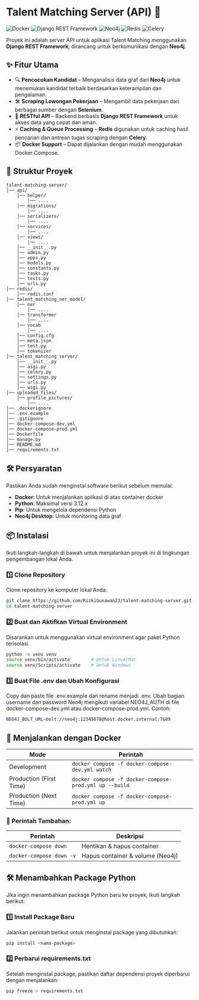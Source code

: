 # Talent Matching Server (API) 🚀

![Docker](https://img.shields.io/badge/Docker-Containerization-blue)
![Django REST Framework](https://img.shields.io/badge/DRF-Django%20REST%20Framework-red)
![Neo4j](https://img.shields.io/badge/Neo4j-Graph%20Database-green)
![Redis](https://img.shields.io/badge/Cache-Redis-red)
![Celery](https://img.shields.io/badge/Celery-V5-orange)

Proyek ini adalah server API untuk aplikasi Talent Matching menggunakan **Django REST Framework**, dirancang untuk berkomunikasi dengan **Neo4j**.

## ✨ Fitur Utama

-   🔍 **Pencocokan Kandidat** – Menganalisis data graf dari **Neo4j** untuk menemukan kandidat terbaik berdasarkan keterampilan dan pengalaman.
-   🛠️ **Scraping Lowongan Pekerjaan** – Mengambil data pekerjaan dari berbagai sumber dengan **Selenium**.
-   🚀 **RESTful API** – Backend berbasis **Django REST Framework** untuk akses data yang cepat dan aman.
-   ⚡ **Caching & Queue Processing** – **Redis** digunakan untuk caching hasil pencarian dan antrean tugas scraping dengan **Celery**.
-   📦 **Docker Support** – Dapat dijalankan dengan mudah menggunakan Docker Compose.

## 📂 Struktur Proyek

```
talent-matching-server/
│── api/
    │── helper/
        │── ....
    │── migrations/
        │── ....
    │── serializers/
        │── ....
    │── services/
        │── ....
    │── views/
        │── ....
    │── __init__.py
    │── admin.py
    │── apps.py
    │── models.py
    │── constants.py
    │── tasks.py
    │── tests.py
    │── urls.py
│── redis/
    │── redis.conf
│── talent_matching_ner_model/
    │── ner
        │── ....
    │── transformer
        │── ....
    │── vocab
        │── ....
    │── config.cfg
    │── meta.json
    │── test.py
    │── tokenizer
│── talent_matching_server/
    │── __init__.py
    │── asgi.py
    │── celery.py
    │── settings.py
    │── urls.py
    │── wsgi.py
│── uploaded_files/
    │── profile_pictures/
        │── ....
│── .dockerignore
│── .env.example
│── .gitignore
│── docker-compose-dev.yml
│── docker-compose-prod.yml
│── Dockerfile
│── manage.py
│── README.md
│── requirements.txt
```

## 🛠️ Persyaratan

Pastikan Anda sudah menginstal software berikut sebelum memulai:

-   **Docker**: Untuk menjalankan aplikasi di atas container docker
-   **Python**: Maksimal versi 3.12.x
-   **Pip**: Untuk mengelola dependensi Python
-   **Neo4j Desktop**: Untuk monitoring data graf

## 📦 Instalasi

Ikuti langkah-langkah di bawah untuk menjalankan proyek ini di lingkungan pengembangan lokal Anda.

### 1️⃣ Clone Repository

Clone repository ke komputer lokal Anda:

```bash
git clone https://github.com/RizkiGunawan23/talent-matching-server.git
cd talent-matching-server
```

### 2️⃣ Buat dan Aktifkan Virtual Environment

Disarankan untuk menggunakan virtual environment agar paket Python terisolasi.

```bash
python -m venv venv
source venv/bin/activate        # Untuk Linux/Mac
source venv/Scripts/activate    # Untuk Windows
```

### 3️⃣ Buat File .env dan Ubah Konfigurasi

Copy dan paste file .env.example dan rename menjadi .env.
Ubah bagian username dan password Neo4j mengikuti variabel NEO4J_AUTH di file docker-compose-dev.yml atau docker-compose-prod.yml. Contoh:

```bash
NEO4J_BOLT_URL=bolt://neo4j:12345678@host.docker.internal:7689
```

## 🚀 Menjalankan dengan Docker

| Mode                    | Perintah                                               |
| ----------------------- | ------------------------------------------------------ |
| Development             | `docker compose -f docker-compose-dev.yml watch`       |
| Production (First Time) | `docker compose -f docker-compose-prod.yml up --build` |
| Production (Next Time)  | `docker compose -f docker-compose-prod.yml up`         |

### 🛑 Perintah Tambahan:

| Perintah                 | Deskripsi                        |
| ------------------------ | -------------------------------- |
| `docker-compose down`    | Hentikan & hapus container       |
| `docker-compose down -v` | Hapus container & volume (Neo4j) |

## 🛠️ Menambahkan Package Python

Jika ingin menambahkan package Python baru ke proyek, ikuti langkah berikut:

### 1️⃣ Install Package Baru

Jalankan perintah berikut untuk menginstal package yang dibutuhkan:

```bash
pip install <nama-package>
```

### 2️⃣ Perbarui requirements.txt

Setelah menginstal package, pastikan daftar dependensi proyek diperbarui dengan menjalankan:

```bash
pip freeze > requirements.txt
```
